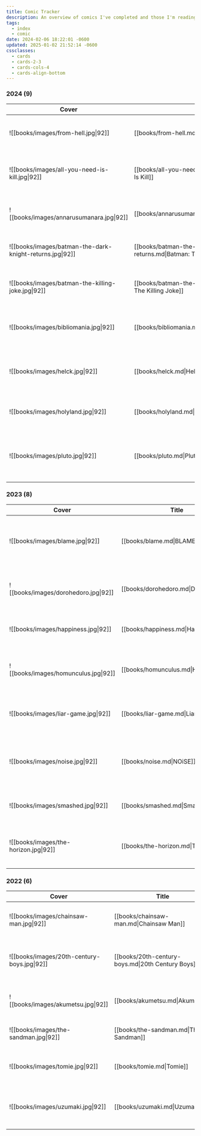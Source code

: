 ```yaml
---
title: Comic Tracker
description: An overview of comics I've completed and those I'm reading.
tags:
  - index
  - comic
date: 2024-02-06 18:22:01 -0600
updated: 2025-01-02 21:52:14 -0600
cssclasses:
  - cards
  - cards-2-3
  - cards-cols-4
  - cards-align-bottom
---
```


### 2024 (9)

| Cover                                                    | Title                                                                        | Author                             | Published | Type   | Genre                                                                             | Status    | Rating     |
| -------------------------------------------------------- | ---------------------------------------------------------------------------- | ---------------------------------- | --------- | ------ | --------------------------------------------------------------------------------- | --------- | ---------- |
| ![[books/images/from-hell.jpg\|92]]                      | [[books/from-hell.md\|From Hell]]                                            | Alan Moore, Eddie Campbell         | 1999      | Comic  | <ul><li>Crime</li><li>Historical</li><li>Mystery</li></ul>                        | Reading   | 🌑🌑🌑🌑🌑 |
| ![[books/images/all-you-need-is-kill.jpg\|92]]           | [[books/all-you-need-is-kill.md\|All You Need Is Kill]]                      | Hiroshi Sakurazaka, Yoshitoshi Abe | 2014      | Manga  | <ul><li>Science Fiction</li><li>Action</li><li>Adventure</li></ul>                | Completed | 🌕🌕🌕🌕🌑 |
| ![[books/images/annarusumanara.jpg\|92]]                 | [[books/annarusumanara.md\|Annarusumanara]]                                  | Il-Kwon Ha                         | 2010      | Manhwa | <ul><li>Mystery</li><li>Psychological</li><li>Drama</li></ul>                     | Completed | 🌕🌕🌕🌕🌑 |
| ![[books/images/batman-the-dark-knight-returns.jpg\|92]] | [[books/batman-the-dark-knight-returns.md\|Batman: The Dark Knight Returns]] | Frank Miller                       | 1986      | Comic  | <ul><li>Crime</li><li>Mystery</li><li>Thriller</li></ul>                          | Completed | 🌕🌕🌕🌕🌗 |
| ![[books/images/batman-the-killing-joke.jpg\|92]]        | [[books/batman-the-killing-joke.md\|Batman: The Killing Joke]]               | Alan Moore                         | 1988      | Comic  | <ul><li>Crime</li><li>Fantasy</li><li>Thriller</li></ul>                          | Completed | 🌕🌕🌕🌗🌑 |
| ![[books/images/bibliomania.jpg\|92]]                    | [[books/bibliomania.md\|Bibliomania]]                                        | Macchiro,  Oobaru                  | 2016      | Manga  | <ul><li>Fantasy</li><li>Horror</li><li>Psychological</li><li>Adventure</li></ul>  | Completed | 🌕🌕🌕🌕🌕 |
| ![[books/images/helck.jpg\|92]]                          | [[books/helck.md\|Helck]]                                                    | Nanaki Nanao                       | 2014      | Manga  | <ul><li>Adventure</li><li>Fantasy</li><li>Mystery</li><li>Action</li></ul>        | Completed | 🌕🌕🌕🌕🌑 |
| ![[books/images/holyland.jpg\|92]]                       | [[books/holyland.md\|Holyland]]                                              | Kouji Mori                         | 2000      | Manga  | <ul><li>Action</li><li>Psychological</li><li>Drama</li></ul>                      | Completed | 🌕🌕🌕🌕🌑 |
| ![[books/images/pluto.jpg\|92]]                          | [[books/pluto.md\|Pluto]]                                                    | Naoki Urasawa                      | 2003      | Manga  | <ul><li>Mystery</li><li>Thriller</li><li>Science Fiction</li><li>Action</li></ul> | Completed | 🌕🌕🌕🌕🌑 |

### 2023 (8)

| Cover                                 | Title                                 | Author          | Published | Type   | Genre                                                                                     | Status    | Rating     |
| ------------------------------------- | ------------------------------------- | --------------- | --------- | ------ | ----------------------------------------------------------------------------------------- | --------- | ---------- |
| ![[books/images/blame.jpg\|92]]       | [[books/blame.md\|BLAME!]]            | Nihei Tsutomu   | 1997      | Manga  | <ul><li>Action</li><li>Cyberpunk</li><li>Psychological</li><li>Post-Apocalyptic</li></ul> | Completed | 🌕🌕🌕🌕🌗 |
| ![[books/images/dorohedoro.jpg\|92]]  | [[books/dorohedoro.md\|Dorohedoro]]   | Q Hayashida     | 2000      | Manga  | <ul><li>Action</li><li>Dark Fantasy</li><li>Horror</li><li>Comedy</li></ul>               | Completed | 🌕🌕🌕🌕🌕 |
| ![[books/images/happiness.jpg\|92]]   | [[books/happiness.md\|Happiness]]     | Shuzo Oshimi    | 2015      | Manga  | <ul><li>Dark Fantasy</li><li>Supernatural</li><li>Drama</li></ul>                         | Completed | 🌕🌕🌕🌑🌑 |
| ![[books/images/homunculus.jpg\|92]]  | [[books/homunculus.md\|Homunculus]]   | Hideo Yamamoto  | 2003      | Manga  | <ul><li>Psychological</li><li>Horror</li><li>Supernatural</li><li>Drama</li></ul>         | Completed | 🌕🌕🌕🌑🌑 |
| ![[books/images/liar-game.jpg\|92]]   | [[books/liar-game.md\|Liar Game]]     | Shinobu Kaitani | 2005      | Manga  | <ul><li>Psychological</li><li>Thriller</li><li>Mystery</li><li>Drama</li></ul>            | Completed | 🌕🌕🌗🌑🌑 |
| ![[books/images/noise.jpg\|92]]       | [[books/noise.md\|NOiSE]]             | Nihei Tsutomu   | 2000      | Manga  | <ul><li>Action</li><li>Science Fiction</li><li>Post-Apocalyptic</li></ul>                 | Completed | 🌕🌕🌕🌗🌑 |
| ![[books/images/smashed.jpg\|92]]     | [[books/smashed.md\|Smashed]]         | Junji Ito       | 2019      | Manga  | <ul><li>Horror</li><li>Fantasy</li><li>Supernatural</li></ul>                             | Completed | 🌕🌕🌕🌑🌑 |
| ![[books/images/the-horizon.jpg\|92]] | [[books/the-horizon.md\|The Horizon]] | Ji-hun Jeong    | 2016      | Manhwa | <ul><li>Horror</li><li>Psychological</li><li>Dystopia</li><li>Drama</li></ul>             | Completed | 🌕🌕🌕🌕🌕 |

### 2022 (6)

| Cover                                       | Title                                             | Author           | Published | Type  | Genre                                                                               | Status    | Rating     |
| ------------------------------------------- | ------------------------------------------------- | ---------------- | --------- | ----- | ----------------------------------------------------------------------------------- | --------- | ---------- |
| ![[books/images/chainsaw-man.jpg\|92]]      | [[books/chainsaw-man.md\|Chainsaw Man]]           | Tatsuki Fujimoto | 2018      | Manga | <ul><li>Action</li><li>Dark Fantasy</li><li>Comedy</li></ul>                        | Reading   | 🌑🌑🌑🌑🌑 |
| ![[books/images/20th-century-boys.jpg\|92]] | [[books/20th-century-boys.md\|20th Century Boys]] | Naoki Urasawa    | 1999      | Manga | <ul><li>Mystery</li><li>Thriller</li><li>Science Fiction</li></ul>                  | Completed | 🌕🌕🌕🌕🌑 |
| ![[books/images/akumetsu.jpg\|92]]          | [[books/akumetsu.md\|Akumetsu]]                   | Yoshiaki Tabata  | 2002      | Manga | <ul><li>Action</li><li>Drama</li><li>Mystery</li></ul>                              | Completed | 🌕🌕🌕🌑🌑 |
| ![[books/images/the-sandman.jpg\|92]]       | [[books/the-sandman.md\|The Sandman]]             | Neil Gaiman      | 1989      | Comic | <ul><li>Dark Fantasy</li><li>Horror</li></ul>                                       | Completed | 🌕🌕🌕🌕🌕 |
| ![[books/images/tomie.jpg\|92]]             | [[books/tomie.md\|Tomie]]                         | Junji Ito        | 1987      | Manga | <ul><li>Supernatural</li><li>Psychological</li><li>Horror</li></ul>                 | Completed | 🌕🌕🌕🌑🌑 |
| ![[books/images/uzumaki.jpg\|92]]           | [[books/uzumaki.md\|Uzumaki]]                     | Junji Ito        | 2000      | Manga | <ul><li>Horror</li><li>Supernatural</li><li>Psychological</li><li>Mystery</li></ul> | Completed | 🌕🌕🌕🌕🌗 |

